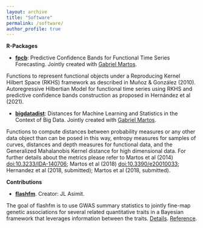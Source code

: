 ```yaml
---
layout: archive
title: "Software"
permalink: /software/
author_profile: true
---
```


**R-Packages**

- [**fpcb**](https://cran.r-project.org/web/packages/fpcb/index.html): Predictive Confidence Bands for Functional Time Series Forecasting. Jointly created with [Gabriel Martos](https://julienas.univ-lyon2.fr/jcugliari/).

Functions to represent functional objects under a Reproducing Kernel Hilbert Space (RKHS) framework as described in Muñoz & González (2010). Autoregressive Hilbertian Model for functional time series using RKHS and predictive confidence bands construction as proposed in Hernández et al (2021).


- [**bigdatadist**](https://cran.r-project.org/web/packages/bigdatadist/index.html): Distances for Machine Learning and Statistics in the Context of Big Data. Jointly created with [Gabriel Martos](https://www.utdt.edu/ver_contenido.php?id_contenido=16829&id_item_menu=27715).

Functions to compute distances between probability measures or any other data object than can be posed in this way, entropy measures for samples of curves, distances and depth measures for functional data, and the Generalized Mahalanobis Kernel distance for high dimensional data. For further details about the metrics please refer to Martos et al (2014) <doi:10.3233/IDA-140706>; Martos et al (2018) <doi:10.3390/e20010033>; Hernandez et al (2018, submitted); Martos et al (2018, submitted).

**Contributions**  
  
- [**flashfm**](https://github.com/jennasimit/flashfm). Creator: JL Asimit.
  
The goal of flashfm is to use GWAS summary statistics to jointly fine-map genetic associations for several related quantitative traits in a Bayesian framework that leverages information between the traits. [Details](https://rdcu.be/czYpf). [Reference](https://www.nature.com/articles/s41467-021-26364-y).



